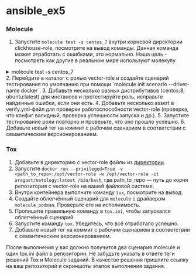 # ansible_ex5

### Molecule

1. Запустите  `molecule test -s centos_7` внутри корневой директории clickhouse-role, посмотрите на вывод команды. Данная команда может отработать с ошибками, это нормально. Наша цель - посмотреть как другие в реальном мире используют молекулу.
<details>
  <summary>molecule test -s centos_7</summary>
  
```bash 
debian@debian:~/ansible_ex5/playbook/roles/clickhouse$ molecule test -s centos_7
INFO     centos_7 scenario test matrix: dependency, lint, cleanup, destroy, syntax, create, prepare, converge, idempotence, side_effect, verify, cleanup, destroy
INFO     Performing prerun...
INFO     Set ANSIBLE_LIBRARY=/home/debian/.cache/ansible-compat/230ee0/modules:/home/debian/.ansible/plugins/modules:/usr/share/ansible/plugins/modules
INFO     Set ANSIBLE_COLLECTIONS_PATH=/home/debian/.cache/ansible-compat/230ee0/collections:/home/debian/.ansible/collections:/usr/share/ansible/collections
INFO     Set ANSIBLE_ROLES_PATH=/home/debian/.cache/ansible-compat/230ee0/roles:/home/debian/.ansible/roles:/usr/share/ansible/roles:/etc/ansible/roles
INFO     Inventory /home/debian/ansible_ex5/playbook/roles/clickhouse/molecule/centos_7/../resources/inventory/hosts.yml linked to /home/debian/.cache/molecule/clickhouse/centos_7/inventory/hosts
INFO     Inventory /home/debian/ansible_ex5/playbook/roles/clickhouse/molecule/centos_7/../resources/inventory/group_vars/ linked to /home/debian/.cache/molecule/clickhouse/centos_7/inventory/group_vars
INFO     Inventory /home/debian/ansible_ex5/playbook/roles/clickhouse/molecule/centos_7/../resources/inventory/host_vars/ linked to /home/debian/.cache/molecule/clickhouse/centos_7/inventory/host_vars
INFO     Running centos_7 > dependency
WARNING  Skipping, missing the requirements file.
WARNING  Skipping, missing the requirements file.
INFO     Inventory /home/debian/ansible_ex5/playbook/roles/clickhouse/molecule/centos_7/../resources/inventory/hosts.yml linked to /home/debian/.cache/molecule/clickhouse/centos_7/inventory/hosts
INFO     Inventory /home/debian/ansible_ex5/playbook/roles/clickhouse/molecule/centos_7/../resources/inventory/group_vars/ linked to /home/debian/.cache/molecule/clickhouse/centos_7/inventory/group_vars
INFO     Inventory /home/debian/ansible_ex5/playbook/roles/clickhouse/molecule/centos_7/../resources/inventory/host_vars/ linked to /home/debian/.cache/molecule/clickhouse/centos_7/inventory/host_vars
INFO     Running centos_7 > lint
COMMAND: yamllint .
ansible-lint
flake8

/bin/bash: yamllint: command not found
Usage: ansible-lint [options] playbook.yml [playbook2 ...]

Options:
  --version             show program's version number and exit
  -h, --help            show this help message and exit
  -L                    list all the rules
  -q                    quieter, although not silent output
  -p                    parseable output in the format of pep8
  --parseable-severity  parseable output including severity of rule
  -r RULESDIR           specify one or more rules directories using one or
                        more -r arguments. Any -r flags override the default
                        rules in /usr/lib/python3/dist-
                        packages/ansiblelint/rules, unless -R is also used.
  -R                    Use default rules in /usr/lib/python3/dist-
                        packages/ansiblelint/rules in addition to any extra
                        rules directories specified with -r. There is no need
                        to specify this if no -r flags are used
  -t TAGS               only check rules whose id/tags match these values
  -T                    list all the tags
  -v                    Increase verbosity level
  -x SKIP_LIST          only check rules whose id/tags do not match these
                        values
  --nocolor             disable colored output
  --force-color         Try force colored output (relying on ansible's code)
  --exclude=EXCLUDE_PATHS
                        path to directories or files to skip. This option is
                        repeatable.
  -c C                  Specify configuration file to use.  Defaults to
                        ".ansible-lint"
/bin/bash: line 2: flake8: command not found
CRITICAL Lint failed with error code 127
WARNING  An error occurred during the test sequence action: 'lint'. Cleaning up.
INFO     Inventory /home/debian/ansible_ex5/playbook/roles/clickhouse/molecule/centos_7/../resources/inventory/hosts.yml linked to /home/debian/.cache/molecule/clickhouse/centos_7/inventory/hosts
INFO     Inventory /home/debian/ansible_ex5/playbook/roles/clickhouse/molecule/centos_7/../resources/inventory/group_vars/ linked to /home/debian/.cache/molecule/clickhouse/centos_7/inventory/group_vars
INFO     Inventory /home/debian/ansible_ex5/playbook/roles/clickhouse/molecule/centos_7/../resources/inventory/host_vars/ linked to /home/debian/.cache/molecule/clickhouse/centos_7/inventory/host_vars
INFO     Running centos_7 > cleanup
WARNING  Skipping, cleanup playbook not configured.
INFO     Inventory /home/debian/ansible_ex5/playbook/roles/clickhouse/molecule/centos_7/../resources/inventory/hosts.yml linked to /home/debian/.cache/molecule/clickhouse/centos_7/inventory/hosts
INFO     Inventory /home/debian/ansible_ex5/playbook/roles/clickhouse/molecule/centos_7/../resources/inventory/group_vars/ linked to /home/debian/.cache/molecule/clickhouse/centos_7/inventory/group_vars
INFO     Inventory /home/debian/ansible_ex5/playbook/roles/clickhouse/molecule/centos_7/../resources/inventory/host_vars/ linked to /home/debian/.cache/molecule/clickhouse/centos_7/inventory/host_vars
INFO     Running centos_7 > destroy
INFO     Sanity checks: 'docker'
[DEPRECATION WARNING]: Ansible will require Python 3.8 or newer on the
controller starting with Ansible 2.12. Current version: 3.7.3 (default, Oct 31
2022, 14:04:00) [GCC 8.3.0]. This feature will be removed from ansible-core in
version 2.12. Deprecation warnings can be disabled by setting
deprecation_warnings=False in ansible.cfg.

PLAY [Destroy] *****************************************************************

TASK [Destroy molecule instance(s)] ********************************************
changed: [localhost] => (item=centos_7)

TASK [Wait for instance(s) deletion to complete] *******************************
FAILED - RETRYING: Wait for instance(s) deletion to complete (300 retries left).
ok: [localhost] => (item=centos_7)

TASK [Delete docker networks(s)] ***********************************************

PLAY RECAP *********************************************************************
localhost                  : ok=2    changed=1    unreachable=0    failed=0    skipped=1    rescued=0    ignored=0

INFO     Pruning extra files from scenario ephemeral directory
```
</details>  
2. Перейдите в каталог с ролью vector-role и создайте сценарий тестирования по умолчанию при помощи `molecule init scenario --driver-name docker`.
3. Добавьте несколько разных дистрибутивов (centos:8, ubuntu:latest) для инстансов и протестируйте роль, исправьте найденные ошибки, если они есть.
4. Добавьте несколько assert в verify.yml-файл для  проверки работоспособности vector-role (проверка, что конфиг валидный, проверка успешности запуска и др.). 
5. Запустите тестирование роли повторно и проверьте, что оно прошло успешно.
6. Добавьте новый тег на коммит с рабочим сценарием в соответствии с семантическим версионированием.

### Tox

1. Добавьте в директорию с vector-role файлы из [директории](./example).
2. Запустите `docker run --privileged=True -v <path_to_repo>:/opt/vector-role -w /opt/vector-role -it aragast/netology:latest /bin/bash`, где path_to_repo — путь до корня репозитория с vector-role на вашей файловой системе.
3. Внутри контейнера выполните команду `tox`, посмотрите на вывод.
5. Создайте облегчённый сценарий для `molecule` с драйвером `molecule_podman`. Проверьте его на исполнимость.
6. Пропишите правильную команду в `tox.ini`, чтобы запускался облегчённый сценарий.
8. Запустите команду `tox`. Убедитесь, что всё отработало успешно.
9. Добавьте новый тег на коммит с рабочим сценарием в соответствии с семантическим версионированием.

После выполнения у вас должно получится два сценария molecule и один tox.ini файл в репозитории. Не забудьте указать в ответе теги решений Tox и Molecule заданий. В качестве решения пришлите ссылку на  ваш репозиторий и скриншоты этапов выполнения задания.
